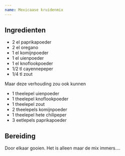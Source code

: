 ```yaml
---
name: Mexicaase kruidenmix
---
```


## Ingredienten

- 2 el paprikapoeder
- 2 el oregano
- 1 el komijnpoeder
- 1 el uienpoeder
- 1 el knoflookpoeder
- 1/2 tl cayennepeper
- 1/4 tl zout

Maar deze verhouding zou ook kunnen

- 1 theelepel uienpoeder
- 1 theelepel knoflookpoeder
- 1 theelepel zout
- 2 theelepels komijnpoeder
- 1 theelepel hete chilipeper
- 3 eetlepels paprikapoeder

## Bereiding

Door elkaar gooien. Het is alleen maar de mix immers....
